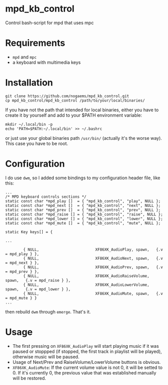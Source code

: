 # mpd_kb_control
Control bash-script for mpd that uses mpc
# Requirements
 * `mpd` and `mpc`
 * a keyboard with multimedia keys
# Installation
```
git clone https://github.com/nogaems/mpd_kb_control.git
cp mpd_kb_control/mpd_kb_control /path/to/your/local/binaries/
```
If you have not the path that intended for local binaries, either you have to create it by yourself and add to your $PATH environment variable:
```
mkdir ~/.local/bin -p
echo 'PATH=$PATH:~/.local/bin' >> ~/.bashrc
```
or just use your global binaries path `/usr/bin/` (actually it's the worse way). This case you have to be root.
# Configuration

I do use `dwm`, so I added some bindings to my configuration header file, like this:
```
...
/* MPD keyboard controls sections */
static const char *mpd_play []  = { "mpd_kb_control", "play", NULL };
static const char *mpd_next []  = { "mpd_kb_control", "next", NULL };
static const char *mpd_prev []  = { "mpd_kb_control", "prev", NULL };
static const char *mpd_raise [] = { "mpd_kb_control", "raise", NULL };
static const char *mpd_lower [] = { "mpd_kb_control", "lower", NULL };
static const char *mpd_mute []  = { "mpd_kb_control", "mute", NULL };

static Key keys[] = {

...

        { NULL,                         XF86XK_AudioPlay, spawn,   {.v = mpd_play } },
        { NULL,                         XF86XK_AudioNext, spawn,   {.v = mpd_next } },
        { NULL,                         XF86XK_AudioPrev, spawn,   {.v = mpd_prev } },
        { NULL,                         XF86XK_AudioRaiseVolume, spawn,   {.v = mpd_raise } },
        { NULL,                         XF86XK_AudioLowerVolume, spawn,   {.v = mpd_lower } },
        { NULL,                         XF86XK_AudioMute, spawn,   {.v = mpd_mute } }
...
```
then rebuild `dwm` through `emerge`. That's it.
# Usage
 * The first pressing on `XF86XK_AudioPlay` will start playing music if it was paused or stoppped (if stopped, the first track in playlist will be played), otherwise music will be paused.
 * Usage of Next/Prev and RaiseVolume/LowerVolume buttons is obvious.
 * `XF86XK_AudioMute`: If the current volume value is not 0, it will be setted to 0. If it's currently 0, the previous value that was established manually will be restored.
